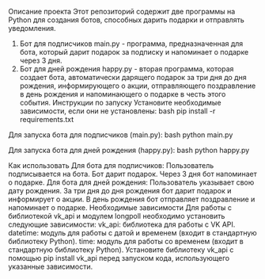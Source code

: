 Описание проекта
Этот репозиторий содержит две программы на Python для создания ботов, способных дарить подарки и отправлять уведомления.
1) Бот для подписчиков
main.py - программа, предназначенная для бота, который дарит подарок за подписку и напоминает о подарке через 3 дня.
2) Бот для дней рождения
happy.py - вторая программа, которая создает бота, автоматически дарящего подарок за три дня до дня рождения, информирующего о акции, отправляющего поздравление в день рождения и напоминающего о подарке в честь этого события.
Инструкции по запуску
Установите необходимые зависимости, если они не установлены:
bash
pip install -r requirements.txt

Для запуска бота для подписчиков (main.py):
bash
python main.py

Для запуска бота для дней рождения (happy.py):
bash
python happy.py

Как использовать
Для бота для подписчиков:
Пользователь подписывается на бота.
Бот дарит подарок.
Через 3 дня бот напоминает о подарке.
Для бота для дней рождения:
Пользователь указывает свою дату рождения.
За три дня до дня рождения бот дарит подарок и информирует о акции.
В день рождения бот отправляет поздравление и напоминает о подарке.
Необходимые зависимости
Для работы с библиотекой vk_api и модулем longpoll необходимо установить следующие зависимости:
vk_api: библиотека для работы с VK API.
datetime: модуль для работы с датой и временем (входит в стандартную библиотеку Python).
time: модуль для работы со временем (входит в стандартную библиотеку Python).
Установите библиотеку vk_api с помощью pip install vk_api перед запуском кода, использующего указанные зависимости.